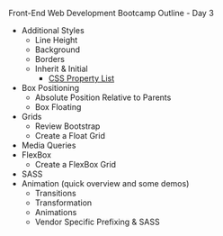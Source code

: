 Front-End Web Development Bootcamp Outline - Day 3

- Additional Styles
	- Line Height
	- Background
	- Borders
	- Inherit & Initial
		- [CSS Property List](https://www.w3.org/TR/CSS21/propidx.html)
- Box Positioning
	- Absolute Position Relative to Parents
	- Box Floating
- Grids
	- Review Bootstrap
	- Create a Float Grid
- Media Queries
- FlexBox
	- Create a FlexBox Grid
- SASS
- Animation (quick overview and some demos)
	- Transitions
	- Transformation
	- Animations
	- Vendor Specific Prefixing & SASS
